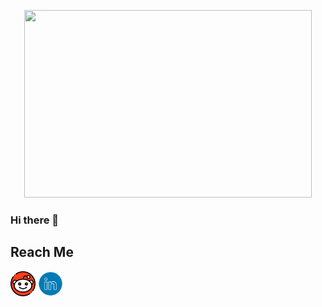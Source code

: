 <p align="center">
  <img width="460" height="300" src="monkeycoder.gif">
</p>

### Hi there 👋
<!--
**warhammer327/warhammer327** is a ✨ _special_ ✨ repository because its `README.md` (this file) appears on your GitHub profile.

Here are some ideas to get you started:

- 🔭 I’m currently working on ...
- 🌱 I’m currently learning ...
- 👯 I’m looking to collaborate on ...
- 🤔 I’m looking for help with ...
- 💬 Ask me about ...
- 📫 How to reach me: ...
- 😄 Pronouns: ...
- ⚡ Fun fact: ...
-->
## Reach Me
<p align="left">
  <img width="40" height="40" src="/icons/reddit.png">
  <img width="40" height="40" src="/icons/linkedIn.png">
</p>
